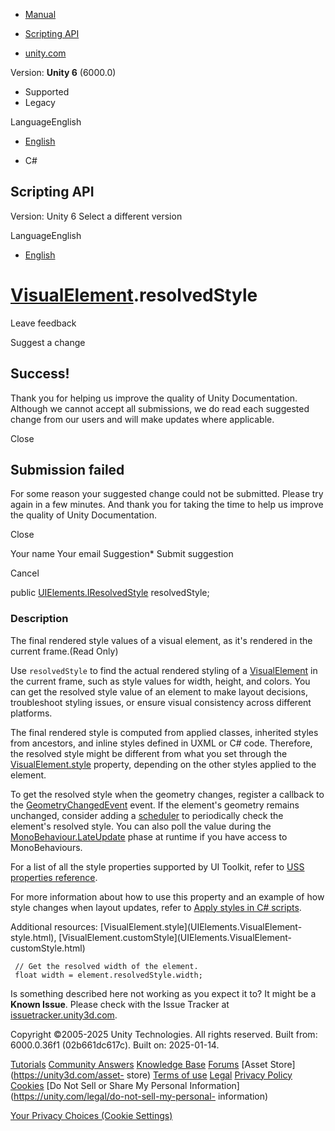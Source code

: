 [ ]()

  * [Manual](../Manual/index.html)
  * [Scripting API](../ScriptReference/index.html)

  * [unity.com](https://unity.com/)

Version: **Unity 6** (6000.0)

  * Supported
  * Legacy

LanguageEnglish

  * [English]()

  * C#

[ ](https://docs.unity3d.com)

## Scripting API

Version: Unity 6 Select a different version

LanguageEnglish

  * [English]()

#  [VisualElement](UIElements.VisualElement.html).resolvedStyle

Leave feedback

Suggest a change

## Success!

Thank you for helping us improve the quality of Unity Documentation. Although
we cannot accept all submissions, we do read each suggested change from our
users and will make updates where applicable.

Close

## Submission failed

For some reason your suggested change could not be submitted. Please <a>try
again</a> in a few minutes. And thank you for taking the time to help us
improve the quality of Unity Documentation.

Close

Your name Your email Suggestion* Submit suggestion

Cancel

[ ]()

public [UIElements.IResolvedStyle](UIElements.IResolvedStyle.html)
resolvedStyle;

### Description

The final rendered style values of a visual element, as it's rendered in the
current frame.(Read Only)

Use `resolvedStyle` to find the actual rendered styling of a
[VisualElement](UIElements.VisualElement.html) in the current frame, such as
style values for width, height, and colors. You can get the resolved style
value of an element to make layout decisions, troubleshoot styling issues, or
ensure visual consistency across different platforms.  
  
The final rendered style is computed from applied classes, inherited styles
from ancestors, and inline styles defined in UXML or C# code. Therefore, the
resolved style might be different from what you set through the
[VisualElement.style](UIElements.VisualElement-style.html) property, depending
on the other styles applied to the element.  
  
To get the resolved style when the geometry changes, register a callback to
the [GeometryChangedEvent](UIElements.GeometryChangedEvent.html) event. If the
element's geometry remains unchanged, consider adding a
[scheduler](UIElements.IVisualElementScheduler.html) to periodically check the
element's resolved style. You can also poll the value during the
[MonoBehaviour.LateUpdate](MonoBehaviour.LateUpdate.html) phase at runtime if
you have access to MonoBehaviours.  
  
For a list of all the style properties supported by UI Toolkit, refer to [USS
properties reference](../Manual/UIE-USS-Properties-Reference.html).  
  
For more information about how to use this property and an example of how
style changes when layout updates, refer to [Apply styles in C#
scripts](../Manual/UIE-apply-styles-with-csharp.html).  
  
Additional resources: [VisualElement.style](UIElements.VisualElement-
style.html), [VisualElement.customStyle](UIElements.VisualElement-
customStyle.html)  
  

    
    
     // Get the resolved width of the element.
     float width = element.resolvedStyle.width;
    

Is something described here not working as you expect it to? It might be a
**Known Issue**. Please check with the Issue Tracker at
[issuetracker.unity3d.com](https://issuetracker.unity3d.com).

Copyright ©2005-2025 Unity Technologies. All rights reserved. Built from:
6000.0.36f1 (02b661dc617c). Built on: 2025-01-14.

[Tutorials](https://unity3d.com/learn) [Community
Answers](https://answers.unity3d.com) [Knowledge
Base](https://support.unity3d.com/hc/en-us)
[Forums](https://forum.unity3d.com) [Asset Store](https://unity3d.com/asset-
store) [Terms of use](https://docs.unity3d.com/Manual/TermsOfUse.html)
[Legal](https://unity.com/legal) [Privacy
Policy](https://unity.com/legal/privacy-policy)
[Cookies](https://unity.com/legal/cookie-policy) [Do Not Sell or Share My
Personal Information](https://unity.com/legal/do-not-sell-my-personal-
information)

[Your Privacy Choices (Cookie Settings)](javascript:void\(0\);)


